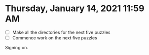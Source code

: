 # Thursday, January 14, 2021 11:59 AM

- [ ] Make all the directories for the next five puzzles 
- [ ] Commence work on the next five puzzles 

Signing on.
